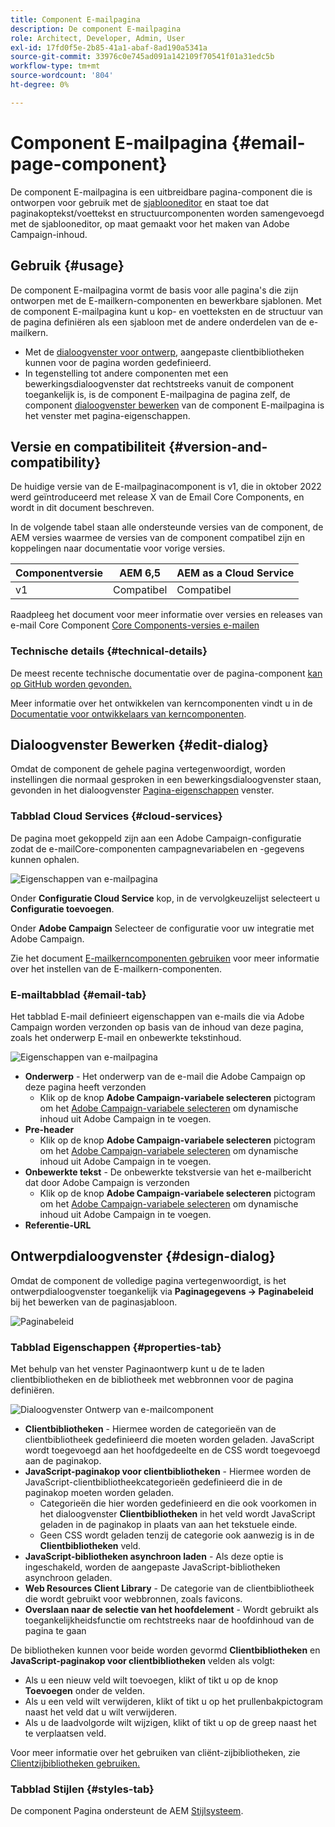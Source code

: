 ```yaml
---
title: Component E-mailpagina
description: De component E-mailpagina
role: Architect, Developer, Admin, User
exl-id: 17fd0f5e-2b85-41a1-abaf-8ad190a5341a
source-git-commit: 33976c0e745ad091a142109f70541f01a31edc5b
workflow-type: tm+mt
source-wordcount: '804'
ht-degree: 0%

---
```



# Component E-mailpagina {#email-page-component}

De component E-mailpagina is een uitbreidbare pagina-component die is ontworpen voor gebruik met de [sjablooneditor](https://experienceleague.adobe.com/docs/experience-manager-cloud-service/sites/authoring/features/templates.html) en staat toe dat paginakoptekst/voettekst en structuurcomponenten worden samengevoegd met de sjablooneditor, op maat gemaakt voor het maken van Adobe Campaign-inhoud.

## Gebruik {#usage}

De component E-mailpagina vormt de basis voor alle pagina&#39;s die zijn ontworpen met de E-mailkern-componenten en bewerkbare sjablonen. Met de component E-mailpagina kunt u kop- en voetteksten en de structuur van de pagina definiëren als een sjabloon met de andere onderdelen van de e-mailkern.

* Met de [dialoogvenster voor ontwerp,](#design-dialog) aangepaste clientbibliotheken kunnen voor de pagina worden gedefinieerd.
* In tegenstelling tot andere componenten met een bewerkingsdialoogvenster dat rechtstreeks vanuit de component toegankelijk is, is de component E-mailpagina de pagina zelf, de component [dialoogvenster bewerken](#edit-dialog) van de component E-mailpagina is het venster met pagina-eigenschappen.

## Versie en compatibiliteit {#version-and-compatibility}

De huidige versie van de E-mailpaginacomponent is v1, die in oktober 2022 werd geïntroduceerd met release X van de Email Core Components, en wordt in dit document beschreven.

In de volgende tabel staan alle ondersteunde versies van de component, de AEM versies waarmee de versies van de component compatibel zijn en koppelingen naar documentatie voor vorige versies.

| Componentversie | AEM 6,5 | AEM as a Cloud Service |
|---|---|---|
| v1 | Compatibel | Compatibel |

Raadpleeg het document voor meer informatie over versies en releases van e-mail Core Component [Core Components-versies e-mailen](/help/email/versions.md)

### Technische details {#technical-details}

De meest recente technische documentatie over de pagina-component [kan op GitHub worden gevonden.](https://adobe.com/go/aem_cmp_tech_email_page_v1)

Meer informatie over het ontwikkelen van kerncomponenten vindt u in de [Documentatie voor ontwikkelaars van kerncomponenten](/help/developing/overview.md).

## Dialoogvenster Bewerken {#edit-dialog}

Omdat de component de gehele pagina vertegenwoordigt, worden instellingen die normaal gesproken in een bewerkingsdialoogvenster staan, gevonden in het dialoogvenster [Pagina-eigenschappen](https://experienceleague.adobe.com/docs/experience-manager-cloud-service/sites/authoring/fundamentals/page-properties.html) venster.

### Tabblad Cloud Services {#cloud-services}

De pagina moet gekoppeld zijn aan een Adobe Campaign-configuratie zodat de e-mailCore-componenten campagnevariabelen en -gegevens kunnen ophalen.

![Eigenschappen van e-mailpagina](/help/email/assets/email-page-properties.png)

Onder **Configuratie Cloud Service** kop, in de vervolgkeuzelijst selecteert u **Configuratie toevoegen**.

Onder **Adobe Campaign** Selecteer de configuratie voor uw integratie met Adobe Campaign.

Zie het document [E-mailkerncomponenten gebruiken](/help/email/using.md) voor meer informatie over het instellen van de E-mailkern-componenten.

### E-mailtabblad {#email-tab}

Het tabblad E-mail definieert eigenschappen van e-mails die via Adobe Campaign worden verzonden op basis van de inhoud van deze pagina, zoals het onderwerp E-mail en onbewerkte tekstinhoud.

![Eigenschappen van e-mailpagina](/help/email/assets/email-page-properties-email.png)

* **Onderwerp** - Het onderwerp van de e-mail die Adobe Campaign op deze pagina heeft verzonden
   * Klik op de knop **Adobe Campaign-variabele selecteren** pictogram om het [Adobe Campaign-variabele selecteren](/help/email/campaign-variables.md) om dynamische inhoud uit Adobe Campaign in te voegen.
* **Pre-header**
   * Klik op de knop **Adobe Campaign-variabele selecteren** pictogram om het [Adobe Campaign-variabele selecteren](/help/email/campaign-variables.md) om dynamische inhoud uit Adobe Campaign in te voegen.
* **Onbewerkte tekst** - De onbewerkte tekstversie van het e-mailbericht dat door Adobe Campaign is verzonden
   * Klik op de knop **Adobe Campaign-variabele selecteren** pictogram om het [Adobe Campaign-variabele selecteren](/help/email/campaign-variables.md) om dynamische inhoud uit Adobe Campaign in te voegen.
* **Referentie-URL**

## Ontwerpdialoogvenster {#design-dialog}

Omdat de component de volledige pagina vertegenwoordigt, is het ontwerpdialoogvenster toegankelijk via **Paginagegevens -> Paginabeleid** bij het bewerken van de paginasjabloon.

![Paginabeleid](/help/assets/page-policy.png)

### Tabblad Eigenschappen {#properties-tab}

Met behulp van het venster Paginaontwerp kunt u de te laden clientbibliotheken en de bibliotheek met webbronnen voor de pagina definiëren.

![Dialoogvenster Ontwerp van e-mailcomponent](/help/email/assets/email-page-design.png)

* **Clientbibliotheken** - Hiermee worden de categorieën van de clientbibliotheek gedefinieerd die moeten worden geladen. JavaScript wordt toegevoegd aan het hoofdgedeelte en de CSS wordt toegevoegd aan de paginakop.
* **JavaScript-paginakop voor clientbibliotheken** - Hiermee worden de JavaScript-clientbibliotheekcategorieën gedefinieerd die in de paginakop moeten worden geladen.
   * Categorieën die hier worden gedefinieerd en die ook voorkomen in het dialoogvenster **Clientbibliotheken** in het veld wordt JavaScript geladen in de paginakop in plaats van aan het tekstuele einde.
   * Geen CSS wordt geladen tenzij de categorie ook aanwezig is in de **Clientbibliotheken** veld.
* **JavaScript-bibliotheken asynchroon laden** - Als deze optie is ingeschakeld, worden de aangepaste JavaScript-bibliotheken asynchroon geladen.
* **Web Resources Client Library** - De categorie van de clientbibliotheek die wordt gebruikt voor webbronnen, zoals favicons.
* **Overslaan naar de selectie van het hoofdelement** - Wordt gebruikt als toegankelijkheidsfunctie om rechtstreeks naar de hoofdinhoud van de pagina te gaan

De bibliotheken kunnen voor beide worden gevormd **Clientbibliotheken** en **JavaScript-paginakop voor clientbibliotheken** velden als volgt:

* Als u een nieuw veld wilt toevoegen, klikt of tikt u op de knop **Toevoegen** onder de velden.
* Als u een veld wilt verwijderen, klikt of tikt u op het prullenbakpictogram naast het veld dat u wilt verwijderen.
* Als u de laadvolgorde wilt wijzigen, klikt of tikt u op de greep naast het te verplaatsen veld.

Voor meer informatie over het gebruiken van cliënt-zijbibliotheken, zie [Clientzijbibliotheken gebruiken.](https://helpx.adobe.com/experience-manager/6-5/sites/developing/using/clientlibs.html)

### Tabblad Stijlen {#styles-tab}

De component Pagina ondersteunt de AEM [Stijlsysteem](/help/get-started/authoring.md#component-styling).
